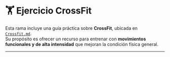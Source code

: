 # 🏋️ Ejercicio CrossFit

Esta rama incluye una guía práctica sobre **CrossFit**, ubicada en [`Crossfit.md`](./ejercicios/Crossfit.md).  
Su propósito es ofrecer un recurso para entrenar con **movimientos funcionales y de alta intensidad** que mejoran la condición física general.  

---